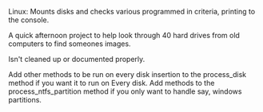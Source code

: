 Linux: Mounts disks and checks various programmed in criteria, printing to the console.

A quick afternoon project to help look through 40 hard drives from old computers to find someones images.

Isn't cleaned up or documented properly.

Add other methods to be run on every disk insertion to the process_disk method if you want it to run on Every disk. Add methods to the process_ntfs_partition method if you only want to handle say, windows partitions.

